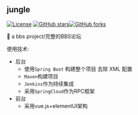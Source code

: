 ## jungle
[![License](https://img.shields.io/badge/license-GPL-blue.svg)](LICENSE)
[![GitHub stars](https://img.shields.io/github/stars/hyz951226/jungle.svg?style=social&label=Stars)](https://github.com/hyz951226/jungle)[![GitHub forks](https://img.shields.io/github/forks/hyz951226/jungle.svg?style=social&label=Fork)](https://github.com/hyz951226/jungle)

🐶 a bbs project/完整的BBS论坛

使用技术:

* 后台
	* 使用`Spring Boot` 构建整个项目 去除 XML 配置
	* `Maven`构建项目
	* `Jenkins`作为持续集成
	* 采用`SpringCloud`作为RPC框架
* 前台
	* 采用vue.js+elementUI架构
